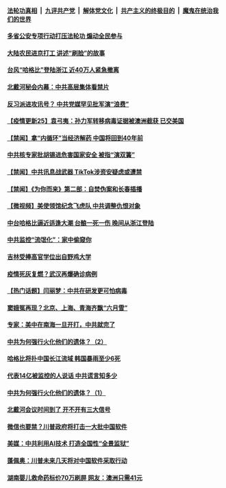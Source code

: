 

####  [法轮功真相](../../../../basic/blob/master/README.md?t=08041531) &nbsp;|&nbsp; [九评共产党](../../../../9ping.md/blob/master/README.md?t=08041531) &nbsp;|&nbsp; [解体党文化](../../../../jtdwh.md/blob/master/README.md?t=08041531)  &nbsp;|&nbsp; [共产主义的终极目的](../../../../gczydzjmd.md/blob/master/README.md?t=08041531) &nbsp;|&nbsp; [魔鬼在统治我们的世界](../../../../mgztzwmdsj.md/blob/master/README.md?t=08041531) 

#### [多省公安专项行动打压法轮功 煽动全民参与](../pages/prog204/a102910053.md?t=08041531) 

#### [大陆农民进京打工 讲述“刷脸”的故事](../pages/prog204/a102909979.md?t=08041531) 

#### [台风“哈格比”登陆浙江 近40万人紧急撤离](../pages/prog204/a102909923.md?t=08041531) 

#### [北戴河秘会内幕：中共高层集体看禁片](../pages/prog204/a102909901.md?t=08041531) 

#### [反习派进攻讯号？ 中共党媒罕见批军演“浪费”](../pages/prog204/a102909898.md?t=08041531) 


#### [【疫情更新25】袁弓夷：孙力军转移病毒证据被澳洲截获 已交美国](../pages/prog204/a102908866.md?t=08041531) 


#### [【禁闻】拿“内循环”当经济解药 中国将回到40年前](../pages/prog204/a102909720.md?t=08041531) 

#### [中共核专家批胡锡进危害国家安全 被指“演双簧”](../pages/prog204/a102909648.md?t=08041531) 

#### [【禁闻】中共讯息战武器 TikTok涉资安疑虑或遭禁](../pages/prog204/a102909658.md?t=08041531) 

#### [【禁闻】《为你而来》第二部：自焚伪案和长春插播](../pages/prog204/a102909605.md?t=08041531) 

#### [【微视频】美使领馆纪念飞虎队 中共调整仇恨对象](../pages/prog204/a102909602.md?t=08041531) 

#### [中台哈格比逼近适逢大潮 台酿一死一伤 晚间从浙江登陆](../pages/prog204/a102909320.md?t=08041531) 

#### [中共监控“流氓化”：家中偷窥你](../pages/prog204/a102909284.md?t=08041531) 

#### [吉林受捧高官学位出自野鸡大学](../pages/prog204/a102909248.md?t=08041531) 

#### [疫情死灰复燃？武汉再爆确诊病例](../pages/prog204/a102909251.md?t=08041531) 


#### [【热门话题】闫丽梦：中共在研发更可怕病毒](../pages/prog204/a102909185.md?t=08041531) 

#### [窦娥冤再现？北京、上海、青海齐飘“六月雪”](../pages/prog204/a102909131.md?t=08041531) 

#### [专家：美中在南海一旦开打，中共就完了](../pages/prog204/a102909138.md?t=08041531) 

#### [中共为何强行火化他们的遗体？（2）](../pages/prog204/a102909124.md?t=08041531) 

#### [哈格比将扑中国长江流域 韩国暴雨至少6死](../pages/prog204/a102909058.md?t=08041531) 

#### [代表14亿被监控的人说话 中共谎言知多少](../pages/prog204/a102909036.md?t=08041531) 

#### [中共为何强行火化他们的遗体？（1）](../pages/prog204/a102909009.md?t=08041531) 

#### [北戴河会议时间到了 开不开有三大信号](../pages/prog204/a102908960.md?t=08041531) 

#### [微信也要禁？川普政府将打击一大批中国软件](../pages/prog204/a102908919.md?t=08041531) 

#### [美媒：中共利用AI技术 打造全国性“全景监狱”](../pages/prog204/a102908949.md?t=08041531) 

#### [蓬佩奥：川普未来几天将对中国软件采取行动](../pages/prog204/a102908929.md?t=08041531) 

#### [湖南婴儿救命药标价70万刷屏  网友：澳洲只需41元](../pages/prog204/a102908813.md?t=08041531) 

